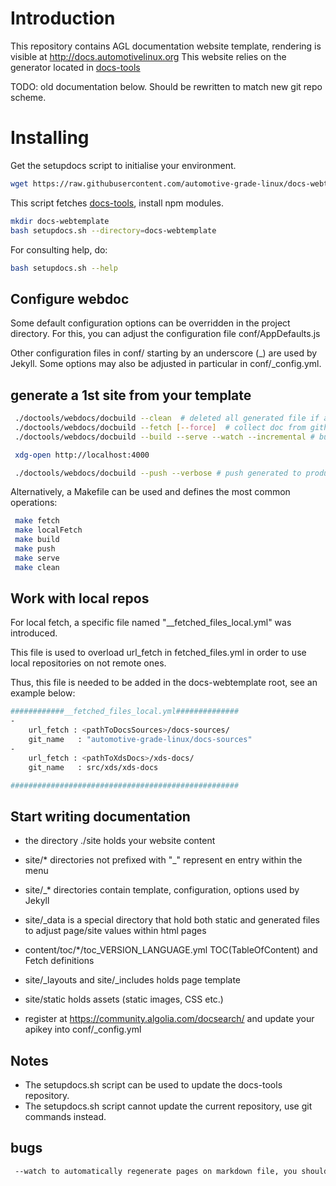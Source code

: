 # Introduction

This repository contains AGL documentation website template, rendering is visible at http://docs.automotivelinux.org
This website relies on the generator located in [docs-tools](https://github.com/automotive-grade-linux/docs-tools)

TODO: old documentation below. Should be rewritten to match new git repo scheme.

# Installing

Get the setupdocs script to initialise your environment.

```bash
wget https://raw.githubusercontent.com/automotive-grade-linux/docs-webtemplate/master/setupdocs.sh
```

This script fetches [docs-tools](https://github.com/automotive-grade-linux/docs-tools), install npm modules.

```bash
mkdir docs-webtemplate
bash setupdocs.sh --directory=docs-webtemplate
```

For consulting help, do:

```bash
bash setupdocs.sh --help
```

## Configure webdoc

Some default configuration options can be overridden in the project directory. For this, you can adjust the configuration file conf/AppDefaults.js

Other configuration files in conf/ starting by an underscore (_) are used by Jekyll. Some options may also be adjusted in particular in conf/_config.yml.

## generate a 1st site from your template

```bash
 ./doctools/webdocs/docbuild --clean  # deleted all generated file if any
 ./doctools/webdocs/docbuild --fetch [--force]  # collect doc from github (fetch list in content/toc/*/fetch_files.yml)
 ./doctools/webdocs/docbuild --build --serve --watch --incremental # build config/tocs, generate html and start a local webserver

 xdg-open http://localhost:4000

 ./doctools/webdocs/docbuild --push --verbose # push generated to production webserver (check conf/AppDefault 1st)
```

Alternatively, a Makefile can be used and defines the most common operations:

```bash
 make fetch
 make localFetch
 make build
 make push
 make serve
 make clean
```

## Work with local repos

For local fetch, a specific file named  "__fetched_files_local.yml" was introduced.

This file is used to overload url_fetch in fetched_files.yml in order to use local repositories on not remote ones.

Thus, this file is needed to be added in the docs-webtemplate root, see an example below:

```bash
############__fetched_files_local.yml##############
-
    url_fetch : <pathToDocsSources>/docs-sources/
    git_name   : "automotive-grade-linux/docs-sources"
-
    url_fetch : <pathToXdsDocs>/xds-docs/
    git_name   : src/xds/xds-docs

###################################################
```

## Start writing documentation

- the directory ./site holds your website content
- site/* directories not prefixed with "_" represent en entry within the menu
- site/_* directories contain template, configuration, options used by Jekyll
- site/_data is a special directory that hold both static and generated files to adjust page/site values within html pages
- content/toc/*/toc_VERSION_LANGUAGE.yml TOC(TableOfContent) and Fetch definitions
- site/_layouts and site/_includes holds page template
- site/static holds assets (static images, CSS etc.)

- register at https://community.algolia.com/docsearch/ and update your apikey into conf/_config.yml

## Notes

- The setupdocs.sh script can be used to update the docs-tools repository.
- The setupdocs.sh script cannot update the current repository, use git commands instead.

## bugs

```bash
 --watch to automatically regenerate pages on markdown file, you should force "./build --configs" when changing TOC or versions.
```